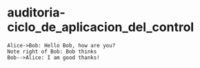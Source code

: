 # auditoria-ciclo_de_aplicacion_del_control

```sequence
Alice->Bob: Hello Bob, how are you?
Note right of Bob: Bob thinks
Bob-->Alice: I am good thanks!
```
